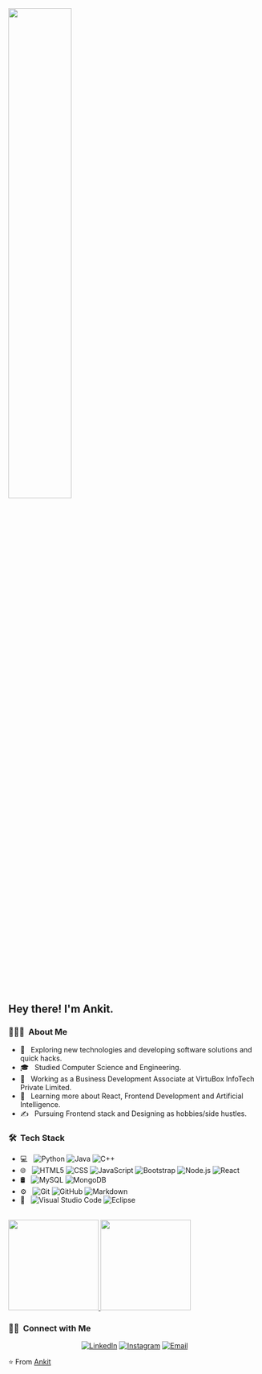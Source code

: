 <img src="https://lh3.googleusercontent.com/pw/AIL4fc8VlyfeIg05FA6vRq2L3QZ8Z0ZHnPQE_OwRYjw-9KaT9eiFfTEdKt_atWO9wbQYNhT4kh8BRyE_DdzDcg89s7-ym_KfzucbN2tbeFqQLSU7R_QbNTpaFpbDzvuqcRqzMSnYNQQfnQ-gGaqbFURtT4iL9r1CSjrmtvAV5087tLi0kOdJZn4nLMJLAe5_Pd1cttz1RLEwd0soKC2T6so-i_RNH0Iw0ku8G9fEJ6J4V6DE29h2e3z3qUk-wFlLSRa-rAkTbxCSgJrcD9D_7SnIaSfbDqUz4Qi2BDe_X3iXgmBsVRkF5GxIGhHBy2awaExuZVQXugwMOsy7iH_ySq7025HT5U6lZx-Yf7z2kaIEqj4Xkri_t4K7FHdJ4hQx0Vg0qVE-2KoUfqS3TDH74hAHZnzAz-RZlivk4hW-Ukej5eaCpoJPNFki5F4FEfdZpxKtZqa7pHxpFlP6HKZVa3-qQNBz3_JMS_R9uxqDXeqrelr4ym94EgQG-eLaivWDbLwSEptniEtQTKPNNoKnVku3TkLFOBCLEF4Rsr_lRK6u_eJgliMp4dACRWTwkx4HP7VkCY6xQ-ref-Cf47zYd6w8CA0kfdW-iZJdCqXHivwlTh3r95AIB48H77Kpr6sfcS-_nB53kpIeRy1RLx13cLrW8w6bc1AknXTAQADDt_m2O0Vr1jqxbLmjbhu_WgO67pLMEaGZZ0XxIzyg22gKY63REY9JuzJ9XGaTN38th1eyimPZ3SPIZ_JdLaP9JLe83rAb8cQUOd54UIRORO_vGC7gxqkZeGOLSxIKe7RCPMQv5WSncxFcwdF2OvogTY7hxVMRyWgHYwOZ0CNk1zrQUDFp9lXrec6dbeZScbpmLjV45jaYHErznpHMQH6S1N001fBvD29h6ZsdDVBbJ8fyDlfS_Rg=w1156-h868-s-no?authuser=0" style="width: 50%; height: 50%;">

<h2> Hey there! I'm Ankit.</h2>

<h3> 👨🏻‍💻 &nbsp;About Me </h3>

- 🤔 &nbsp; Exploring new technologies and developing software solutions and quick hacks.
- 🎓 &nbsp; Studied Computer Science and Engineering.
- 💼 &nbsp; Working as a Business Development Associate at VirtuBox InfoTech Private Limited.
- 🌱 &nbsp; Learning more about React, Frontend Development and Artificial Intelligence.
- ✍️ &nbsp; Pursuing Frontend stack and Designing as hobbies/side hustles.

<h3> 🛠 &nbsp;Tech Stack</h3>

- 💻 &nbsp;
  ![Python](https://img.shields.io/badge/-Python-333333?style=flat&logo=python)
  ![Java](https://img.shields.io/badge/-Java-333333?style=flat&logo=Java&logoColor=007396)
  ![C++](https://img.shields.io/badge/-C++-333333?style=flat&logo=C%2B%2B&logoColor=00599C)
- 🌐 &nbsp;
  ![HTML5](https://img.shields.io/badge/-HTML5-333333?style=flat&logo=HTML5)
  ![CSS](https://img.shields.io/badge/-CSS-333333?style=flat&logo=CSS3&logoColor=1572B6)
  ![JavaScript](https://img.shields.io/badge/-JavaScript-333333?style=flat&logo=javascript)
  ![Bootstrap](https://img.shields.io/badge/-Bootstrap-333333?style=flat&logo=bootstrap&logoColor=563D7C)
  ![Node.js](https://img.shields.io/badge/-Node.js-333333?style=flat&logo=node.js)
  ![React](https://img.shields.io/badge/-React-333333?style=flat&logo=react)
- 🛢 &nbsp;
  ![MySQL](https://img.shields.io/badge/-MySQL-333333?style=flat&logo=mysql)
  ![MongoDB](https://img.shields.io/badge/-MongoDB-333333?style=flat&logo=mongodb)
- ⚙️ &nbsp;
  ![Git](https://img.shields.io/badge/-Git-333333?style=flat&logo=git)
  ![GitHub](https://img.shields.io/badge/-GitHub-333333?style=flat&logo=github)
  ![Markdown](https://img.shields.io/badge/-Markdown-333333?style=flat&logo=markdown)
- 🔧 &nbsp;
  ![Visual Studio Code](https://img.shields.io/badge/-Visual%20Studio%20Code-333333?style=flat&logo=visual-studio-code&logoColor=007ACC)
  ![Eclipse](https://img.shields.io/badge/-Eclipse-333333?style=flat&logo=eclipse-ide&logoColor=2C2255)


<br/>

<a href="https://github.com/ankits57">
  <img height="180em" src="https://github-readme-stats.vercel.app/api?username=ankits57&theme=buefy&show_icons=true" />
  <img height="180em" src="https://github-readme-stats.vercel.app/api/top-langs/?username=ankits57&theme=buefy&layout=compact" />
</a>

<br/>

<h3> 🤝🏻 &nbsp;Connect with Me </h3>

<p align="center">
<!-- <a href="https://www.adityavsingh.com/"><img alt="Website" src="https://img.shields.io/badge/Website-www.adityavsingh.com-blue?style=flat-square&logo=google-chrome"></a> -->
<a href="https://www.linkedin.com/in/ankit57/"><img alt="LinkedIn" src="https://img.shields.io/badge/LinkedIn-Ankit%20Saurabh-blue?style=flat-square&logo=linkedin"></a>
<a href="https://www.instagram.com/ankitish/"><img alt="Instagram" src="https://img.shields.io/badge/Instagram-ankitish-blue?style=flat-square&logo=instagram"></a>
<a href="mailto:ankitsaurabh57@gmail.com"><img alt="Email" src="https://img.shields.io/badge/Email-ankitsaurabh57@gmail.com-blue?style=flat-square&logo=gmail"></a>
</p>

⭐️ From [Ankit](https://github.com/ankits57)
